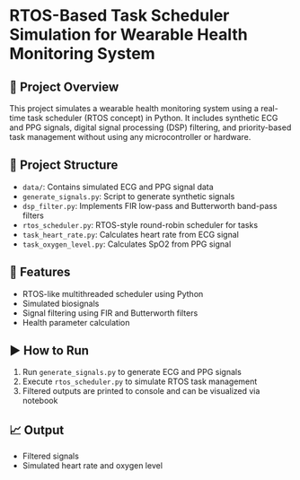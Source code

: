 # RTOS-Based Task Scheduler Simulation for Wearable Health Monitoring System

## 📌 Project Overview
This project simulates a wearable health monitoring system using a real-time task scheduler (RTOS concept) in Python. It includes synthetic ECG and PPG signals, digital signal processing (DSP) filtering, and priority-based task management without using any microcontroller or hardware.

## 🧱 Project Structure

- `data/`: Contains simulated ECG and PPG signal data
- `generate_signals.py`: Script to generate synthetic signals
- `dsp_filter.py`: Implements FIR low-pass and Butterworth band-pass filters
- `rtos_scheduler.py`: RTOS-style round-robin scheduler for tasks
- `task_heart_rate.py`: Calculates heart rate from ECG signal
- `task_oxygen_level.py`: Calculates SpO2 from PPG signal

## 🧠 Features
- RTOS-like multithreaded scheduler using Python
- Simulated biosignals
- Signal filtering using FIR and Butterworth filters
- Health parameter calculation

## ▶️ How to Run
1. Run `generate_signals.py` to generate ECG and PPG signals
2. Execute `rtos_scheduler.py` to simulate RTOS task management
3. Filtered outputs are printed to console and can be visualized via notebook

## 📈 Output
- Filtered signals
- Simulated heart rate and oxygen level
